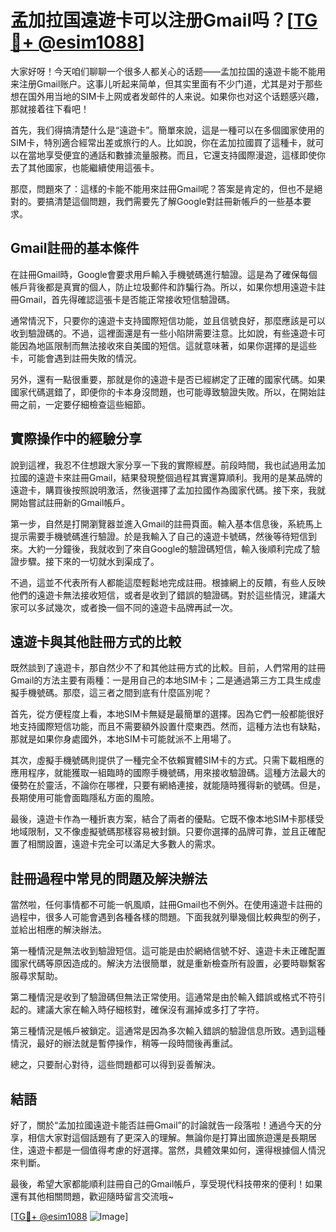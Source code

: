 # 孟加拉国遠遊卡可以注册Gmail吗？[[TG💪+ @esim1088](https://t.me/s/esim1088)]

大家好呀！今天咱们聊聊一个很多人都关心的话题——孟加拉国的遠遊卡能不能用来注册Gmail账户。这事儿听起来简单，但其实里面有不少门道，尤其是对于那些想在国外用当地的SIM卡上网或者发邮件的人来说。如果你也对这个话题感兴趣，那就接着往下看吧！

首先，我们得搞清楚什么是“遠遊卡”。簡單來說，這是一種可以在多個國家使用的SIM卡，特別適合經常出差或旅行的人。比如說，你在孟加拉國買了這種卡，就可以在當地享受便宜的通話和數據流量服務。而且，它還支持國際漫遊，這樣即使你去了其他國家，也能繼續使用這張卡。

那麼，問題來了：這樣的卡能不能用來註冊Gmail呢？答案是肯定的，但也不是絕對的。要搞清楚這個問題，我們需要先了解Google對註冊新帳戶的一些基本要求。

## Gmail註冊的基本條件

在註冊Gmail時，Google會要求用戶輸入手機號碼進行驗證。這是為了確保每個帳戶背後都是真實的個人，防止垃圾郵件和詐騙行為。所以，如果你想用遠遊卡註冊Gmail，首先得確認這張卡是否能正常接收短信驗證碼。

通常情況下，只要你的遠遊卡支持國際短信功能，並且信號良好，那麼應該是可以收到驗證碼的。不過，這裡面還是有一些小陷阱需要注意。比如說，有些遠遊卡可能因為地區限制而無法接收來自美國的短信。這就意味著，如果你選擇的是這些卡，可能會遇到註冊失敗的情況。

另外，還有一點很重要，那就是你的遠遊卡是否已經綁定了正確的國家代碼。如果國家代碼選錯了，即便你的卡本身沒問題，也可能導致驗證失敗。所以，在開始註冊之前，一定要仔細檢查這些細節。

## 實際操作中的經驗分享

說到這裡，我忍不住想跟大家分享一下我的實際經歷。前段時間，我也試過用孟加拉國的遠遊卡來註冊Gmail，結果發現整個過程其實還算順利。我用的是某品牌的遠遊卡，購買後按照說明激活，然後選擇了孟加拉國作為國家代碼。接下來，我就開始嘗試註冊新的Gmail帳戶。

第一步，自然是打開瀏覽器並進入Gmail的註冊頁面。輸入基本信息後，系統馬上提示需要手機號碼進行驗證。於是我輸入了自己的遠遊卡號碼，然後等待短信到來。大約一分鐘後，我就收到了來自Google的驗證碼短信，輸入後順利完成了驗證步驟。接下來的一切就水到渠成了。

不過，這並不代表所有人都能這麼輕鬆地完成註冊。根據網上的反饋，有些人反映他們的遠遊卡無法接收短信，或者是收到了錯誤的驗證碼。對於這些情況，建議大家可以多試幾次，或者換一個不同的遠遊卡品牌再試一次。

## 遠遊卡與其他註冊方式的比較

既然談到了遠遊卡，那自然少不了和其他註冊方式的比較。目前，人們常用的註冊Gmail的方法主要有兩種：一是用自己的本地SIM卡；二是通過第三方工具生成虛擬手機號碼。那麼，這三者之間到底有什麼區別呢？

首先，從方便程度上看，本地SIM卡無疑是最簡單的選擇。因為它們一般都能很好地支持國際短信功能，而且不需要額外設置什麼東西。然而，這種方法也有缺點，那就是如果你身處國外，本地SIM卡可能就派不上用場了。

其次，虛擬手機號碼則提供了一種完全不依賴實體SIM卡的方式。只需下載相應的應用程序，就能獲取一組臨時的國際手機號碼，用來接收驗證碼。這種方法最大的優勢在於靈活，不論你在哪裡，只要有網絡連接，就能隨時獲得新的號碼。但是，長期使用可能會面臨隱私方面的風險。

最後，遠遊卡作為一種折衷方案，結合了兩者的優點。它既不像本地SIM卡那樣受地域限制，又不像虛擬號碼那樣容易被封鎖。只要你選擇的品牌可靠，並且正確配置了相關設置，遠遊卡完全可以滿足大多數人的需求。

## 註冊過程中常見的問題及解決辦法

當然啦，任何事情都不可能一帆風順，註冊Gmail也不例外。在使用遠遊卡註冊的過程中，很多人可能會遇到各種各樣的問題。下面我就列舉幾個比較典型的例子，並給出相應的解決辦法。

第一種情況是無法收到驗證短信。這可能是由於網絡信號不好、遠遊卡未正確配置國家代碼等原因造成的。解決方法很簡單，就是重新檢查所有設置，必要時聯繫客服尋求幫助。

第二種情況是收到了驗證碼但無法正常使用。這通常是由於輸入錯誤或格式不符引起的。建議大家在輸入時仔細核對，確保沒有漏掉或多打了字符。

第三種情況是帳戶被鎖定。這通常是因為多次輸入錯誤的驗證信息所致。遇到這種情況，最好的辦法就是暫停操作，稍等一段時間後再重試。

總之，只要耐心對待，這些問題都可以得到妥善解決。

## 結語

好了，關於“孟加拉國遠遊卡能否註冊Gmail”的討論就告一段落啦！通過今天的分享，相信大家對這個話題有了更深入的理解。無論你是打算出國旅遊還是長期居住，遠遊卡都是一個值得考慮的好選擇。當然，具體效果如何，還得根據個人情況來判斷。

最後，希望大家都能順利註冊自己的Gmail帳戶，享受現代科技帶來的便利！如果還有其他相關問題，歡迎隨時留言交流哦~

[[TG💪+ @esim1088](https://t.me/s/esim1088) ![Image](https://i.postimg.cc/4NQfJmqS/Snipaste-2025-05-13-00-14-12.png)]